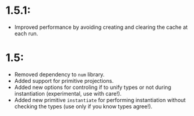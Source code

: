 1.5.1:
======

  - Improved performance by avoiding creating and clearing the cache at each run.

1.5:
====

  - Removed dependency to `num` library.
  - Added support for primitive projections.
  - Added new options for controling if to unify types or not during instantiation (experimental, use with care!).
  - Added new primitive `instantiate` for performing instantiation without checking the types (use only if you know types agree!).
